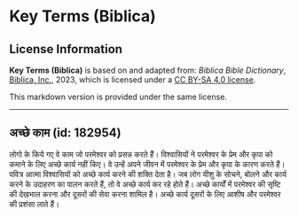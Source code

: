 # Key Terms (Biblica)

## License Information

**Key Terms (Biblica)** is based on and adapted from: _Biblica Bible Dictionary_, [Biblica, Inc.](https://www.biblica.com/), 2023, which is licensed under a [CC BY-SA 4.0 license](https://creativecommons.org/licenses/by-sa/4.0/legalcode.en).

This markdown version is provided under the same license.



--------------------------------

## अच्छे काम (id: 182954)

लोगो के किये गए वे काम जो परमेश्वर को प्रसन्न करते हैं। विश्वासियों ने परमेश्वर के प्रेम और कृपा को कमाने के लिए अच्छे कार्य नहीं किए। वे उन्हें अपने जीवन में परमेश्वर के प्रेम और कृपा के कारण करते हैं। पवित्र आत्मा विश्वासियों को अच्छे कार्य करने की शक्ति देता है। जब लोग यीशु के सोचने, बोलने और कार्य करने के उदाहरण का पालन करते हैं, तो वे अच्छे कार्य कर रहे होते हैं। अच्छे कार्यों में परमेश्वर की सृष्टि की देखभाल करना और दूसरों की सेवा करना शामिल है। अच्छे कार्य दूसरों के लिए आशीष और परमेश्वर की प्रशंसा लाते हैं।


